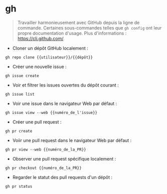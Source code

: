 # gh

> Travailler harmonieusement avec GitHub depuis la ligne de commande. Certaines sous-commandes telles que `gh config` ont leur propre documentation d'usage.
> Plus d'informations : <https://cli.github.com/>.

- Cloner un dépôt GitHub localement :

`gh repo clone {{utilisateur}}/{{dépôt}}`

- Créer une nouvelle issue :

`gh issue create`

- Voir et filtrer les issues ouvertes du dépôt courant :

`gh issue list`

- Voir une issue dans le navigateur Web par défaut :

`gh issue view --web {{numéro_de_l'issue}}`

- Créer une pull request :

`gh pr create`

- Voiir une pull request dans le navigateur Web par défaut :

`gh pr view --web {{numéro_de_la_PR}}`

- Observer une pull request spécifique localement :

`gh pr checkout {{numéro_de_la_PR}}`

- Regarder le statut des pull requests d'un dépôt :

`gh pr status`
